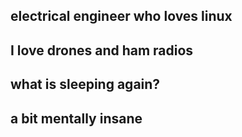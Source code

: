 electrical engineer who loves linux
-
I love drones and ham radios
-
what is sleeping again? 󠁛󠀣󠁤󠀴󠁣󠀸󠁣󠀸󠀬󠀣󠀲󠁡󠀲󠀰󠀲󠀲󠁝
-
a bit mentally insane
-
